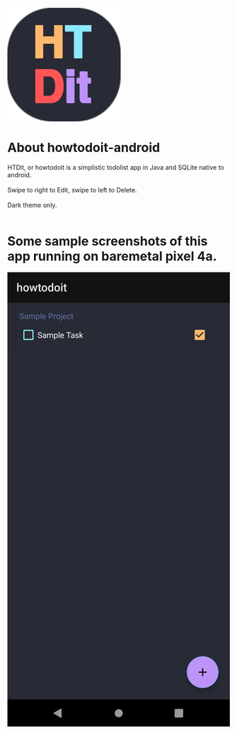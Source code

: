 ![](data/htdit_icon.png)
# About howtodoit-android
HTDit, or howtodoit is a simplistic todolist app in Java and SQLite native to android. <br/><br/>
Swipe to right to Edit, swipe to left to Delete. <br/><br/>
Dark theme only. <br/><br/>
# Some sample screenshots of this app running on baremetal pixel 4a.
![](data/howtodoitsample.png)

